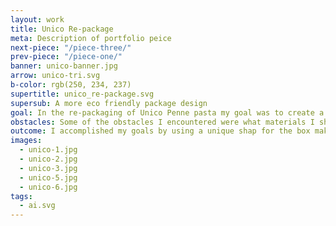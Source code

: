 ```yaml
---
layout: work
title: Unico Re-package
meta: Description of portfolio peice
next-piece: "/piece-three/"
prev-piece: "/piece-one/"
banner: unico-banner.jpg
arrow: unico-tri.svg
b-color: rgb(250, 234, 237)
supertitle: unico_re-package.svg
supersub: A more eco friendly package design
goal: In the re-packaging of Unico Penne pasta my goal was to create a more eco friendly and visually interesting package. I was also trying to accomplish making it useful.
obstacles: Some of the obstacles I encountered were what materials I should use for the package and what shape to try and make it more eco friendly and visually appealing. I was also struggling with how to make it useful.
outcome: I accomplished my goals by using a unique shap for the box making it also easier to pour. I used seed paper that grows herbs for the cap. This cap also is a single serving measure.
images:
  - unico-1.jpg
  - unico-2.jpg
  - unico-3.jpg
  - unico-5.jpg
  - unico-6.jpg
tags:
  - ai.svg
---
```

